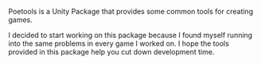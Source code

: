 Poetools is a Unity Package that provides some common tools for creating games.

I decided to start working on this package because I found myself
running into the same problems in every game I worked on. I hope
the tools provided in this package help you cut down development 
time.